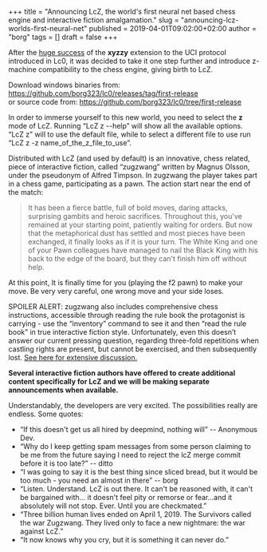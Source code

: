 +++
title = "Announcing LcZ, the world's first neural net based chess engine and interactive fiction amalgamation."
slug = "announcing-lcz-worlds-first-neural-net"
published = 2019-04-01T09:02:00+02:00
author = "borg"
tags = []
draft = false
+++

After the [huge success](https://discordapp.com/channels/425419482568196106/425419999096733706/500051417277530114)
of the **xyzzy** extension to the UCI protocol introduced in Lc0, it was
decided to take it one step further and introduce z-machine compatibility to
the chess engine, giving birth to LcZ.

<!--more-->

Download windows binaries from:
<https://github.com/borg323/lc0/releases/tag/first-release>  
or source code from: <https://github.com/borg323/lc0/tree/first-release>

In order to immerse yourself to this new world, you need to select the **z**
mode of LcZ. Running “LcZ z --help” will show all the available options. 
“LcZ
z” will to use the default file, while to select a different file to use run
“LcZ z -z name_of_the_z_file_to_use”.

Distributed with LcZ (and used by default) is an innovative, chess related,
piece of interactive fiction, called “zugzwang” written by Magnus Olsson,
under the pseudonym of Alfred Timpson. In zugzwang the player takes part in a
chess game, participating as a pawn. The action start near the end of the
match:

> It has been a fierce battle, full of bold moves, daring attacks, surprising
> gambits and heroic sacrifices. Throughout this, you've remained at your
> starting point, patiently waiting for orders. But now that the metaphorical
> dust has settled and most pieces have been exchanged, it finally looks as if
> it is your turn. The White King and one of your Pawn colleagues have managed
> to nail the Black King with his back to the edge of the board, but they
> can't finish him off without help.

At this point, It is finally time for you (playing the f2 pawn) to make your
move. Be very very careful, one wrong move and your side loses.

SPOILER ALERT: zugzwang also includes comprehensive chess instructions,
accessible through reading the rule book the protagonist is carrying - use the
“inventory” command to see it and then “read the rule book” in true
interactive fiction style. Unfortunately, even this doesn’t answer our current
pressing question, regarding three-fold repetitions when castling rights are
present, but cannot be exercised, and then subsequently lost.
[See here for extensive discussion.](https://discordapp.com/channels/425419482568196106/438088534755377204/557614930015027220)

 **Several interactive fiction authors have offered to create additional
content specifically for LcZ and we will be making separate announcements when
available.**

Understandably, the developers are very excited. The possibilities really are
endless. Some quotes:

  * “If this doesn't get us all hired by deepmind, nothing will” -- 
Anonymous Dev.
  * “Why do I keep getting spam messages from some person claiming to be me 
from the future saying I need to reject the lcZ merge commit before it is too 
late?” -- ditto
  * “I was going to say it is the best thing since sliced bread, but it would 
be too much - you need an almost in there” -- borg
  * “Listen. Understand. LcZ is out there. It can't be reasoned with, it 
can't be bargained with... it doesn't feel pity or remorse or fear...and it 
absolutely will not stop. Ever. Until you are checkmated.”
  * “Three billion human lives ended on April 1, 2019. The Survivors called 
the war Zugzwang. They lived only to face a new nightmare: the war against 
LcZ.”
  * “It now knows why you cry, but it is something it can never do.”
